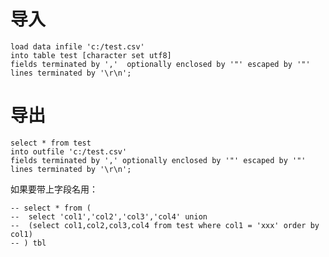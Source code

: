 # 导入

    load data infile 'c:/test.csv'   
    into table test [character set utf8]
    fields terminated by ','  optionally enclosed by '"' escaped by '"'   
    lines terminated by '\r\n';

# 导出

    select * from test 
    into outfile 'c:/test.csv'   
    fields terminated by ',' optionally enclosed by '"' escaped by '"'   
    lines terminated by '\r\n';   

如果要带上字段名用：

    -- select * from (
    -- 	select 'col1','col2','col3','col4' union 
    -- 	(select col1,col2,col3,col4 from test where col1 = 'xxx' order by col1)
    -- ) tbl 
